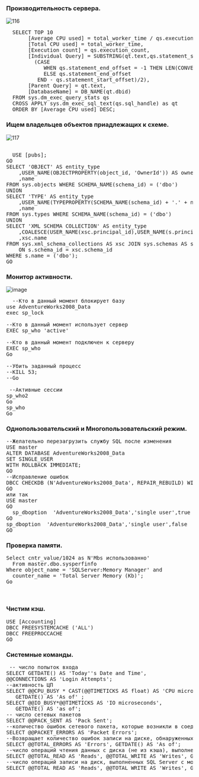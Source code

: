 ### Производительность сервера.

![116](https://github.com/tvgVita69/t-sql/assets/98489171/d482e083-cedb-424a-a0d2-de091246c804)

<pre>
  SELECT TOP 10
       [Average CPU used] = total_worker_time / qs.execution_count,
       [Total CPU used] = total_worker_time,
       [Execution count] = qs.execution_count,
       [Individual Query] = SUBSTRING(qt.text,qs.statement_start_offset/2, 
         (CASE
            WHEN qs.statement_end_offset = -1 THEN LEN(CONVERT(NVARCHAR(MAX), qt.text)) * 2 
            ELSE qs.statement_end_offset
          END - qs.statement_start_offset)/2),
       [Parent Query] = qt.text,
       [DatabaseName] = DB_NAME(qt.dbid)
  FROM sys.dm_exec_query_stats qs
  CROSS APPLY sys.dm_exec_sql_text(qs.sql_handle) as qt
  ORDER BY [Average CPU used] DESC;
</pre>

### Ищем владельцев объектов приадлежащих к схеме.

![117](https://github.com/tvgVita69/t-sql/assets/98489171/1a1c0dc2-8b57-4502-89d1-d9ef7ded1381)

<pre> 
  USE [pubs];
GO
SELECT 'OBJECT' AS entity_type
    ,USER_NAME(OBJECTPROPERTY(object_id, 'OwnerId')) AS owner_name
    ,name 
FROM sys.objects WHERE SCHEMA_NAME(schema_id) = ('dbo')
UNION 
SELECT 'TYPE' AS entity_type
    ,USER_NAME(TYPEPROPERTY(SCHEMA_NAME(schema_id) + '.' + name, 'OwnerId')) AS owner_name
    ,name 
FROM sys.types WHERE SCHEMA_NAME(schema_id) = ('dbo') 
UNION
SELECT 'XML SCHEMA COLLECTION' AS entity_type 
    ,COALESCE(USER_NAME(xsc.principal_id),USER_NAME(s.principal_id)) AS owner_name
    ,xsc.name 
FROM sys.xml_schema_collections AS xsc JOIN sys.schemas AS s
    ON s.schema_id = xsc.schema_id
WHERE s.name = ('dbo');
GO
</pre>
### Монитор активности.
![image](https://github.com/tvgVita69/t-sql/assets/98489171/06d4a601-1260-47ee-bb1f-d2aafe7f8c52)

<pre>
  --Кто в данный момент блокирует базу
use AdventureWorks2008_Data
exec sp_lock

--Кто в данный момент использует сервер 
EXEC sp_who 'active'

--Кто в данный момент подключен к серверу 
EXEC sp_who 
Go
  
--Убить заданный процесс
--KILL 53;
--Go

 --Активные сессии
sp_who2 
Go
sp_who
Go
</pre>
### Однопользовательский и Многопользовательский режим.

<pre>
--Желательно перезагрузить службу SQL после изменения
USE master
ALTER DATABASE AdventureWorks2008_Data
SET SINGLE_USER
WITH ROLLBACK IMMEDIATE;
GO
--Исправление ошибок  
DBCC CHECKDB (N'AdventureWorks2008_Data', REPAIR_REBUILD) WITH NO_INFOMSGS
GO
или так
USE master 
GO
  sp_dboption  'AdventureWorks2008_Data','single user',true
GO
sp_dboption  'AdventureWorks2008_Data','single user',false
GO
</pre>
### Проверка памяти.
<pre>
Select cntr_value/1024 as N'Mbs использованно'
  From master.dbo.sysperfinfo
Where object_name = 'SQLServer:Memory Manager' and
  counter_name = 'Total Server Memory (Kb)';
Go 

  
</pre>

### Чистим кэш.
<pre>
USE [Accounting]
DBCC FREESYSTEMCACHE ('ALL')
DBCC FREEPROCCACHE
GO
</pre>
### Системные команды.
<pre>
 -- число попыток входа
SELECT GETDATE() AS 'Today''s Date and Time', 
@@CONNECTIONS AS 'Login Attempts';
--активность ЦП
SELECT @@CPU_BUSY * CAST(@@TIMETICKS AS float) AS 'CPU microseconds', 
   GETDATE() AS 'As of' ;
SELECT @@IO_BUSY*@@TIMETICKS AS 'IO microseconds', 
   GETDATE() AS 'as of';   
-- число сетевых пакетов
SELECT @@PACK_SENT AS 'Pack Sent';
--количество ошибок сетевого пакета, которые возникли в соединении SQL Server с момента последнего запуска SQL Server
SELECT @@PACKET_ERRORS AS 'Packet Errors';
--Возвращает количество ошибок записи на диске, обнаруженных SQL Server с момента последнего запуска SQL Server.
SELECT @@TOTAL_ERRORS AS 'Errors', GETDATE() AS 'As of';
--число операций чтения данных с диска (не из кэша), выполненных SQL Server с момента последнего запуска SQL Server
SELECT @@TOTAL_READ AS 'Reads', @@TOTAL_WRITE AS 'Writes', GETDATE() AS 'As of';
--число операций записи на диск, выполненных SQL Server с момента последнего запуска SQL Server
SELECT @@TOTAL_READ AS 'Reads', @@TOTAL_WRITE AS 'Writes', GETDATE() AS 'As of' 
</pre>
